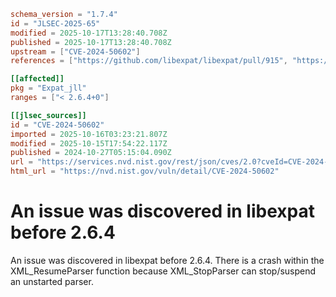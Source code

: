 ```toml
schema_version = "1.7.4"
id = "JLSEC-2025-65"
modified = 2025-10-17T13:28:40.708Z
published = 2025-10-17T13:28:40.708Z
upstream = ["CVE-2024-50602"]
references = ["https://github.com/libexpat/libexpat/pull/915", "https://lists.debian.org/debian-lts-announce/2025/04/msg00040.html", "https://security.netapp.com/advisory/ntap-20250404-0008/"]

[[affected]]
pkg = "Expat_jll"
ranges = ["< 2.6.4+0"]

[[jlsec_sources]]
id = "CVE-2024-50602"
imported = 2025-10-16T03:23:21.807Z
modified = 2025-10-15T17:54:22.117Z
published = 2024-10-27T05:15:04.090Z
url = "https://services.nvd.nist.gov/rest/json/cves/2.0?cveId=CVE-2024-50602"
html_url = "https://nvd.nist.gov/vuln/detail/CVE-2024-50602"
```

# An issue was discovered in libexpat before 2.6.4

An issue was discovered in libexpat before 2.6.4. There is a crash within the XML_ResumeParser function because XML_StopParser can stop/suspend an unstarted parser.

